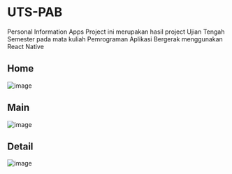 # UTS-PAB
Personal Information Apps
Project ini merupakan hasil project Ujian Tengah Semester pada mata kuliah Pemrograman Aplikasi Bergerak menggunakan React Native

## Home
![image](https://user-images.githubusercontent.com/41019592/226132076-2c206a87-41b7-48f8-abe5-795b9566196a.png)

## Main
![image](https://user-images.githubusercontent.com/41019592/226132191-8349b128-b85b-4ab4-8773-d2efcc5d4f92.png)

## Detail
![image](https://user-images.githubusercontent.com/41019592/226132287-9583c240-9afe-4996-93c0-8aeda91ccff9.png)
